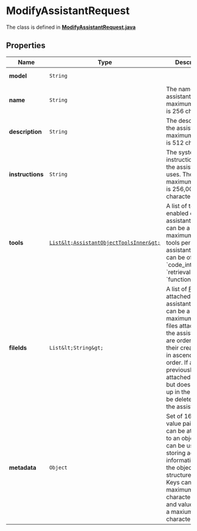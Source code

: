 

# ModifyAssistantRequest

The class is defined in **[ModifyAssistantRequest.java](../../src/main/java/org/openapitools/model/ModifyAssistantRequest.java)**

## Properties

Name | Type | Description | Notes
------------ | ------------- | ------------- | -------------
**model** | `String` |  |  [optional property]
**name** | `String` | The name of the assistant. The maximum length is 256 characters.  |  [optional property]
**description** | `String` | The description of the assistant. The maximum length is 512 characters.  |  [optional property]
**instructions** | `String` | The system instructions that the assistant uses. The maximum length is 256,000 characters.  |  [optional property]
**tools** | [`List&lt;AssistantObjectToolsInner&gt;`](AssistantObjectToolsInner.md) | A list of tool enabled on the assistant. There can be a maximum of 128 tools per assistant. Tools can be of types &#x60;code_interpreter&#x60;, &#x60;retrieval&#x60;, or &#x60;function&#x60;.  |  [optional property]
**fileIds** | `List&lt;String&gt;` | A list of [File](/docs/api-reference/files) IDs attached to this assistant. There can be a maximum of 20 files attached to the assistant. Files are ordered by their creation date in ascending order. If a file was previously attached to the list but does not show up in the list, it will be deleted from the assistant.  |  [optional property]
**metadata** | `Object` | Set of 16 key-value pairs that can be attached to an object. This can be useful for storing additional information about the object in a structured format. Keys can be a maximum of 64 characters long and values can be a maxium of 512 characters long.  |  [optional property]









